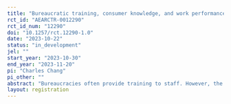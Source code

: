 ```yaml
---
title: "Bureaucratic training, consumer knowledge, and work performance: A smartphone field experiment"
rct_id: "AEARCTR-0012290"
rct_id_num: "12290"
doi: "10.1257/rct.12290-1.0"
date: "2023-10-22"
status: "in_development"
jel: ""
start_year: "2023-10-30"
end_year: "2023-11-20"
pi: "Charles Chang"
pi_other: ""
abstract: "Bureaucracies often provide training to staff. However, the efficacy and outcome of such training remain unclear due to a misalignment between the professional knowledge imparted by the trainer and the preferences of the trainee. To address this issue, we propose and test two distinct mechanisms of knowledge delivery: one in which trainees receive information exclusively from the trainer, and another where the knowledge is sourced from materials more closely aligned with the trainees' preferences. We plan to conduct a large-scale randomized trial to evaluate the impact of these information delivery mechanisms. The study will take place in China and will leverage a newly developed smartphone mini-program that not only facilitates training but also registers the professional judgments and performances of the participants. Recruitment for the study is currently in progress, with the experiment slated to commence in late October and early November 2023."
layout: registration
---
```


